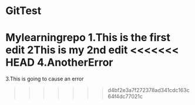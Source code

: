 # GitTest
Mylearningrepo
1.This is the first edit
2This is my 2nd edit
<<<<<<< HEAD
4.AnotherError
=======
3.This is going to cause an error
>>>>>>> d4bf2e3a7f272378ad341cdc163c64f4dc77021c
